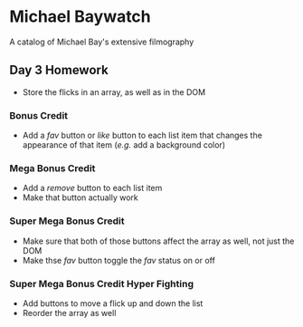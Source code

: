 # Michael Baywatch

A catalog of Michael Bay's extensive filmography

## Day 3 Homework

* Store the flicks in an array, as well as in the DOM

### Bonus Credit

* Add a _fav_ button or _like_ button to each list item that changes the appearance of that item (_e.g._ add a background color)

### Mega Bonus Credit

* Add a _remove_ button to each list item
* Make that button actually work

### Super Mega Bonus Credit

* Make sure that both of those buttons affect the array as well, not just the DOM
* Make thse _fav_ button toggle the _fav_ status on or off

### Super Mega Bonus Credit Hyper Fighting
* Add buttons to move a flick up and down the list
* Reorder the array as well